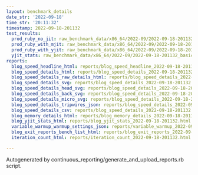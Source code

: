 ```yaml
---
layout: benchmark_details
date_str: '2022-09-18'
time_str: '20:11:32'
timestamp: 2022-09-18-201132
test_results:
  prod_ruby_no_jit: raw_benchmark_data/x86_64/2022-09/2022-09-18-201132_basic_benchmark_prod_ruby_no_jit.json
  prod_ruby_with_mjit: raw_benchmark_data/x86_64/2022-09/2022-09-18-201132_basic_benchmark_prod_ruby_with_mjit.json
  prod_ruby_with_yjit: raw_benchmark_data/x86_64/2022-09/2022-09-18-201132_basic_benchmark_prod_ruby_with_yjit.json
  yjit_stats: raw_benchmark_data/x86_64/2022-09/2022-09-18-201132_basic_benchmark_yjit_stats.json
reports:
  blog_speed_headline_html: reports/blog_speed_headline_2022-09-18-201132.html
  blog_speed_details_html: reports/blog_speed_details_2022-09-18-201132.html
  blog_speed_details_raw_details_html: reports/blog_speed_details_2022-09-18-201132.raw_details.html
  blog_speed_details_svg: reports/blog_speed_details_2022-09-18-201132.svg
  blog_speed_details_head_svg: reports/blog_speed_details_2022-09-18-201132.head.svg
  blog_speed_details_back_svg: reports/blog_speed_details_2022-09-18-201132.back.svg
  blog_speed_details_micro_svg: reports/blog_speed_details_2022-09-18-201132.micro.svg
  blog_speed_details_tripwires_json: reports/blog_speed_details_2022-09-18-201132.tripwires.json
  blog_speed_details_csv: reports/blog_speed_details_2022-09-18-201132.csv
  blog_memory_details_html: reports/blog_memory_details_2022-09-18-201132.html
  blog_yjit_stats_html: reports/blog_yjit_stats_2022-09-18-201132.html
  variable_warmup_warmup_settings_json: reports/variable_warmup_2022-09-18-201132.warmup_settings.json
  blog_exit_reports_bench_list_html: reports/blog_exit_reports_2022-09-18-201132.bench_list.html
  iteration_count_html: reports/iteration_count_2022-09-18-201132.html

---
```

Autogenerated by continuous_reporting/generate_and_upload_reports.rb script.
